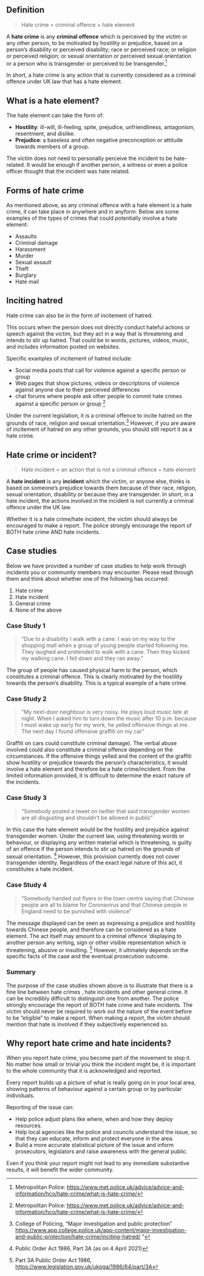 ## Definition

> Hate crime = criminal offence + hate element

A **hate crime** is any **criminal offence** which is perceived by the victim or any other person, to be motivated by hostility or prejudice, based on a person’s disability or perceived disability; race or perceived race; or religion or perceived religion; or sexual orientation or perceived sexual orientation or a person who is transgender or perceived to be transgender.[^1]

In short, a hate crime is any action that is currently considered as a criminal offence under UK law that has a hate element.

[^1]: Metropolitan Police:  https://www.met.police.uk/advice/advice-and-information/hco/hate-crime/what-is-hate-crime/

## What is a hate element?

The hate element can take the form of:
- **Hostility**: ill-will, ill-feeling, spite, prejudice, unfriendliness, antagonism, resentment, and dislike.
- **Prejudice**: a baseless and often negative preconception or attitude towards members of a group.

The victim does not need to personally perceive the incident to be hate-related. It would be enough if another person, a witness or even a police officer thought that the incident was hate related.

## Forms of hate crime

As mentioned above, as any criminal offence with a hate element is a hate crime, it can take place in anywhere and in anyform. Below are some examples of the types of crimes that could potentially involve a hate element:

- Assaults
- Criminal damage
- Harassment
- Murder
- Sexual assault
- Theft
- Burglary
- Hate mail

## Inciting hatred
Hate crime can also be in the form of incitement of hatred.

This occurs when the person does not directly conduct hateful actions or speech against the victim, but they act in a way that is threatening and intends to stir up hatred. That could be in words, pictures, videos, music, and includes information posted on websites.

Specific examples of incitement of hatred include:
- Social media posts that call for violence against a specific person or group
- Web pages that show pictures, videos or descriptions of violence against anyone due to their perceived differences
- chat forums where people ask other people to commit hate crimes against a specific person or group [^1]

Under the current legislation, it is a criminal offence to incite hatred on the grounds of race, religion and sexual orientation.[^2] However, if you are aware of incitement of hatred  on any other grounds, you should still report it as a hate crime.

[^2]: College of Policing, “Major investigation and public protection” <https://www.app.college.police.uk/app-content/major-investigation-and-public-protection/hate-crime/inciting-hatred/>
”
[^3]: Public Order Act 1986, Part 3A (as on 4 April 2021)

## Hate crime or incident?

> Hate incident = an action that is not a criminal offence + hate element

A **hate incident** is any **incident** which the victim, or anyone else, thinks is based on someone’s prejudice towards them because of their race, religion, sexual orientation, disability or because they are transgender. In short, in a hate incident, the actions involved in the incident is not currently a criminal offence under the UK law.

Whether it is a hate crime/hate incident, the victim should always be encouraged to make a report. The police strongly encourage the report of BOTH hate crime AND hate incidents.

## Case studies
Below we have provided a number of case studies to help work through incidents you or community members may encounter. Please read through them and think about whether one of the following has occurred:

1. Hate crime
2. Hate incident
3. General crime
4. None of the above

### Case Study 1

>  “Due to a disability I walk with a cane. I was on my way to the shopping mall when a group of young people started following me. They laughed and pretended to walk with a cane. Then they kicked my walking cane. I fell down and they ran away.”

The group of people has caused physical harm to the person, which constitutes a criminal offence. This is clearly motivated by the hostility towards the person’s disability. This is a typical example of a hate crime.

### Case Study 2

> "My next-door neighbour is very noisy. He plays loud music late at night. When I asked him to turn down the music after 10 p.m. because I must wake up early for my work, he yelled offensive things at me. The next day I found offensive graffiti on my car”

Graffiti on cars could constitute criminal damage). The verbal abuse involved could also constitute a criminal offence depending on the circumstances. If the offensive things yelled and the content of the graffiti show hostility or prejudice towards the person’s characteristics, it would involve a hate element and therefore be a hate crime/incident. From the limited information provided, it is difficult to determine the exact nature of the incidents.

### Case Study 3

>  “Somebody posted a tweet on twitter that said transgender women are all disgusting and shouldn’t be allowed in public”

In this case the hate element would be the hostility and prejudice against transgender women.  Under the current law, using threatening words or behaviour, or displaying any written material which is threatening, is guilty of an offence if the person intends  to stir up hatred on the grounds of sexual orientation. [^3] However, this provision currently does not cover transgender identity. Regardless of the exact legal nature of this act, it constitutes a hate incident.

[^4]: Part 3A Public Order Act 1986, <https://www.legislation.gov.uk/ukpga/1986/64/part/3A>

### Case Study 4

> “Somebody handed out flyers in the town centre saying that Chinese people are all to blame for Coronavirus and that Chinese people in England need to be punished with violence”

The message displayed can be seen as expressing a prejudice and hostility towards Chinese people, and therefore can be considered as a hate element. The act itself may amount to a criminal offence ‘displaying to another person any writing, sign or other visible representation which is threatening, abusive or insulting. [^4] 	However, it ultimately depends on the specific facts of the case and the eventual prosecution outcome.

[^4]:Ibid, section 4

### Summary

The purpose of the case studies shown above is to illustrate that there is a fine line between hate crimes , hate incidents and other general crime. It can be incredibly difficult to distinguish one from another. The police strongly encourage the report of BOTH hate crime and hate incidents. The victim should never be required to work out the nature of the event before to be “eligible” to make a report. When making a report, the victim should mention that hate is involved if they subjectively experienced so.

## Why report hate crime and hate incidents?

When you report hate crime, you become part of the movement to stop it. No matter how small or trivial you think the incident might be, it is important to the whole community that it is acknowledged and reported.

Every report builds up a picture of what is really going on in your local area, showing patterns of behaviour against a certain group or by particular individuals.

Reporting of the issue can:
- Help police adjust plans like where, when and how they deploy resources.
- Help local agencies like the police and councils understand the issue, so that they can educate, inform and protect everyone in the area.
- Build a more accurate statistical picture of the issue and inform prosecutors, legislators and raise awareness with the general public.

Even if you think your report might not lead to any immediate substantive results, it will benefit the wider community.
